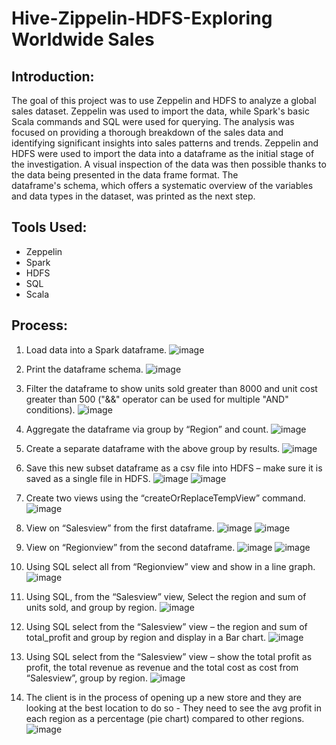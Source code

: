 # Hive-Zippelin-HDFS-Exploring Worldwide Sales

## Introduction:
The goal of this project was to use Zeppelin and HDFS to analyze a global sales dataset. Zeppelin was used to import the data, while Spark's basic Scala commands and SQL were used for querying. The analysis was focused on providing a thorough breakdown of the sales data and identifying significant insights into sales patterns and trends.
Zeppelin and HDFS were used to import the data into a dataframe as the initial stage of the investigation. A visual inspection of the data was then possible thanks to the data being presented in the data frame format. The dataframe's schema, which offers a systematic overview of the variables and data types in the dataset, was printed as the next step.

## Tools Used:
- Zeppelin
- Spark
- HDFS
- SQL
- Scala

## Process:
1. Load data into a Spark dataframe.
![image](https://user-images.githubusercontent.com/132706047/249648933-eecba10e-11b7-4ca7-9687-afb5fc187f42.png)

2. Print the dataframe schema.
![image](https://user-images.githubusercontent.com/132706047/249655649-21666ed2-abf7-4885-983a-32f9b7cfc673.png)

3. Filter the dataframe to show units sold greater than 8000 and unit cost greater than 500 ("&&" operator can be used for multiple "AND" conditions).
![image](https://user-images.githubusercontent.com/132706047/249655679-1a756b47-34f0-4ca2-8bf0-19175106b04a.png)

4. Aggregate the dataframe via group by “Region” and count.
![image](https://user-images.githubusercontent.com/132706047/249655692-a80cba50-781f-4e62-a8b1-b0827a7ff8cd.png)

5. Create a separate dataframe with the above group by results.
![image](https://user-images.githubusercontent.com/132706047/249655702-f07f7b38-63de-4704-857d-c57828c5c4a0.png)

6. Save this new subset dataframe as a csv file into HDFS – make sure it is saved as a single file in HDFS.
![image](https://user-images.githubusercontent.com/132706047/249655712-01a591b6-c15e-410f-83d5-03861caad113.png)
![image](https://user-images.githubusercontent.com/132706047/249655729-ca8f113a-4544-4478-a3c6-26935e4a5413.png)

7. Create two views using the “createOrReplaceTempView” command.
![image](https://user-images.githubusercontent.com/132706047/249655748-256a9216-3da4-49c1-9ef8-48932fab7dbc.png)

8. View on “Salesview” from the first dataframe.
![image](https://user-images.githubusercontent.com/132706047/249655771-585c9227-3a5d-456d-930e-ddb378a83007.png)
![image](https://user-images.githubusercontent.com/132706047/249655786-c27826a7-05a5-4489-b495-a407b3ac0b9b.png)

9. View on “Regionview” from the second dataframe.
![image](https://user-images.githubusercontent.com/132706047/249655812-8a6b63a6-bcab-472a-ad67-7ff5a2d8a631.png)
![image](https://user-images.githubusercontent.com/132706047/249655828-ba89712e-0332-4afe-bac3-e3109428f60e.png)

10. Using SQL select all from “Regionview” view and show in a line graph.
![image](https://user-images.githubusercontent.com/132706047/249655850-651d1879-4192-4a30-9ac7-5cd6025b87b6.png)

11. Using SQL, from the “Salesview” view, Select the region and sum of units sold, and group by region.
![image](https://user-images.githubusercontent.com/132706047/249655868-fd8d06cd-e2a5-456e-a0ab-fd0c89cab591.png)

12. Using SQL select from the “Salesview” view – the region and sum of total_profit and group by region and display in a Bar chart.
![image](https://user-images.githubusercontent.com/132706047/249655880-8c329caf-c29c-46cc-8411-4e8c7982d496.png)

13. Using SQL select from the “Salesview” view – show the total profit as profit, the total revenue as revenue and the total cost as cost from “Salesview”, group by region.
![image](https://user-images.githubusercontent.com/132706047/249655895-c0e6dc98-50b6-4c46-808b-56b662a8e5ae.png)

14. The client is in the process of opening up a new store and they are looking at the best location to do so - They need to see the avg profit in each region as a percentage (pie chart) compared to other regions.
![image](https://user-images.githubusercontent.com/132706047/249655906-51b1eee0-3ab6-4457-9d27-d923bec5247f.png)
